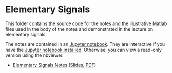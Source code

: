 # Elementary Signals

This folder contains the source code for the notes and the illustrative Matlab files used in the body of the notes and demonstrated in the lecture on elementary signals.

The notes are contained in an [Jupyter notebook](http://ipython.org/index.html). They are interactive if you have the [Jupyter notebook installed](http://jupyter.org/install.html). Otherwise, you can view a read-only version using the nbviewer.

* [Elementary Signals Notes](http://nbviewer.ipython.org/github/cpjobling/EG-247-Resources/blob/master/week1/elementary_signals.ipynb) ([Slides](http://cpjobling.github.io/EG-247-Resources/week1/elementary_signals.slides.html), [PDF](http://cpjobling.github.io/EG-247-Resources/week1/elementary_signals.pdf))
